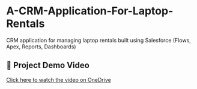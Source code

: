 # A-CRM-Application-For-Laptop-Rentals
CRM application for managing laptop rentals built using Salesforce (Flows, Apex, Reports, Dashboards)
## 🎥 Project Demo Video

[Click here to watch the video on OneDrive](https://1drv.ms/v/c/c818c6e560802203/ES6Vfqn6RPtHuf98dCJx2ToBELwGoMX5n6XVwvNDUXAuDA?e=ecpfxe)

